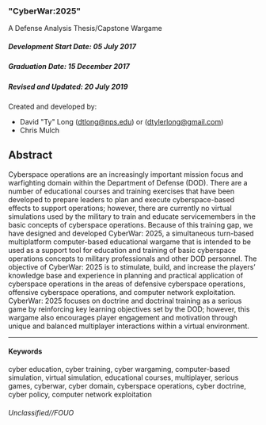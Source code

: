 ### "CyberWar:2025"
A Defense Analysis Thesis/Capstone Wargame

##### Development Start Date: 05 July 2017
##### Graduation Date: 15 December 2017

##### Revised and Updated: 20 July 2019

Created and developed by:
- David "Ty" Long (dtlong@nps.edu) or (dtylerlong@gmail.com)
- Chris Mulch

## Abstract
Cyberspace operations are an increasingly important mission focus and warfighting domain within the Department of Defense (DOD). There are a number of educational courses and training exercises that have been developed to prepare leaders to plan and execute cyberspace-based effects to support operations; however, there are currently no virtual simulations used by the military to train and educate servicemembers in the basic concepts of cyberspace operations. Because of this training gap, we have designed and developed CyberWar: 2025, a simultaneous turn-based multiplatform computer-based educational wargame that is intended to be used as a support tool for education and training of basic cyberspace operations concepts to military professionals and other DOD personnel. The objective of CyberWar: 2025 is to stimulate, build, and increase the players’ knowledge base and experience in planning and practical application of cyberspace operations in the areas of defensive cyberspace operations, offensive cyberspace operations, and computer network exploitation. CyberWar: 2025 focuses on doctrine and doctrinal training as a serious game by reinforcing key learning objectives set by the DOD; however, this wargame also encourages player engagement and motivation through unique and balanced multiplayer interactions within a virtual environment.
___
#### Keywords
cyber education, cyber training, cyber wargaming, computer-based simulation, virtual simulation, educational courses, multiplayer, serious games, cyberwar, cyber domain, cyberspace operations, cyber doctrine, cyber policy, computer network exploitation

###### Unclassified//FOUO
